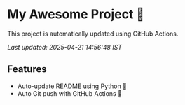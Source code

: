 # My Awesome Project 🚀

This project is automatically updated using GitHub Actions.

_Last updated: 2025-04-21 14:56:48 IST_

## Features
- Auto-update README using Python 🐍
- Auto Git push with GitHub Actions 🤖
